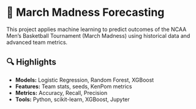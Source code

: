 # 🏀 March Madness Forecasting

This project applies machine learning to predict outcomes of the NCAA Men’s Basketball Tournament (March Madness) using historical data and advanced team metrics.

## 🔍 Highlights

- **Models:** Logistic Regression, Random Forest, XGBoost  
- **Features:** Team stats, seeds, KenPom metrics  
- **Metrics:** Accuracy, Recall, Precision
- **Tools:** Python, scikit-learn, XGBoost, Jupyter